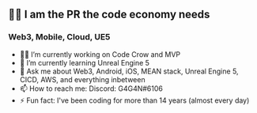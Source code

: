 ## 🦸‍♂️ I am the PR the code economy needs 
### Web3, Mobile, Cloud, UE5
- 👨‍💻 I’m currently working on Code Crow and MVP
- 🌱 I’m currently learning Unreal Engine 5
- 💬 Ask me about Web3, Android, iOS, MEAN stack, Unreal Engine 5, CICD, AWS, and everything inbetween
- 📫 How to reach me: Discord: G4G4N#6106
- ⚡ Fun fact: I've been coding for more than 14 years (almost every day)
